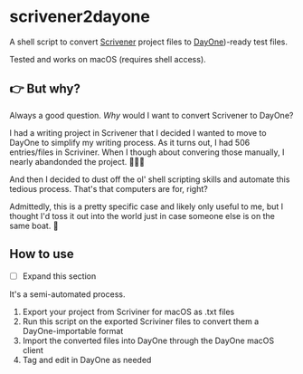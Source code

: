 # scrivener2dayone
A shell script to convert [Scrivener](https://www.literatureandlatte.com/scrivener/overview) project files to [DayOne](https://dayoneapp.com))-ready test files.  

Tested and works on macOS (requires shell access).

## 👉 But why?

Always a good question.  *Why* would I want to convert Scrivener to DayOne?

I had a writing project in Scrivener that I decided I wanted to move to DayOne to simplify my writing process.  As it turns out, I had 506 entries/files in Scriviner.  When I though about convering those manually, I nearly abandonded the project. 🤦🏻‍♂️

And then I decided to dust off the ol' shell scripting skills and automate this tedious process.  That's that computers are for, right?

Admittedly, this is a pretty specific case and likely only useful to me, but I thought I'd toss it out into the world just in case someone else is on the same boat. 🚤

## How to use

- [ ] Expand this section

It's a semi-automated process.

1. Export your project from Scriviner for macOS as .txt files
2. Run this script on the exported Scriviner files to convert them a DayOne-importable format
3. Import the converted files into DayOne through the DayOne macOS client
4. Tag and edit in DayOne as needed
